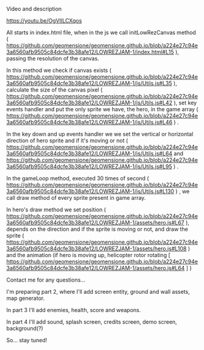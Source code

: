 Video and description

https://youtu.be/OgVIILCXqos

All starts in index.html file, when in the js we call initLowRezCanvas method ( https://github.com/geomensione/geomensione.github.io/blob/a224e27c94e3a6560afb9505c84dcfe3b38afe12/LOWREZJAM-1/index.html#L15 ), passing the resolution of the canvas.

In this method we check if canvas exists ( https://github.com/geomensione/geomensione.github.io/blob/a224e27c94e3a6560afb9505c84dcfe3b38afe12/LOWREZJAM-1/js/Utils.js#L35 ), calculate the size of the canvas pixel ( https://github.com/geomensione/geomensione.github.io/blob/a224e27c94e3a6560afb9505c84dcfe3b38afe12/LOWREZJAM-1/js/Utils.js#L42 ), set key events handler and put the only sprite we have, the hero, in the game array ( https://github.com/geomensione/geomensione.github.io/blob/a224e27c94e3a6560afb9505c84dcfe3b38afe12/LOWREZJAM-1/js/Utils.js#L46 ) .

In the key down and up events handler we we set the vertical or horizontal direction of hero sprite and if it's moving or not ( https://github.com/geomensione/geomensione.github.io/blob/a224e27c94e3a6560afb9505c84dcfe3b38afe12/LOWREZJAM-1/js/Utils.js#L64 and https://github.com/geomensione/geomensione.github.io/blob/a224e27c94e3a6560afb9505c84dcfe3b38afe12/LOWREZJAM-1/js/Utils.js#L95 ) .

In the gameLoop method, executed 30 times of second ( https://github.com/geomensione/geomensione.github.io/blob/a224e27c94e3a6560afb9505c84dcfe3b38afe12/LOWREZJAM-1/js/Utils.js#L130 ) , we call draw method of every sprite present in game array.

In hero's draw method we set position ( https://github.com/geomensione/geomensione.github.io/blob/a224e27c94e3a6560afb9505c84dcfe3b38afe12/LOWREZJAM-1/assets/hero.js#L67 ), depends on the direction and if the sprite is moving or not, and draw the sprite ( https://github.com/geomensione/geomensione.github.io/blob/a224e27c94e3a6560afb9505c84dcfe3b38afe12/LOWREZJAM-1/assets/hero.js#L108 )  and the animation (if hero is moving up, helicopter rotor rotating [ https://github.com/geomensione/geomensione.github.io/blob/a224e27c94e3a6560afb9505c84dcfe3b38afe12/LOWREZJAM-1/assets/hero.js#L64 ] )

Contact me for any questions...

I'm preparing part 2, where I'll add screen entity, ground and wall assets, map generator.

In part 3 I'll add enemies, health, score and weapons.

In part 4 I'll add sound, splash screen, credits screen, demo screen, background(?)

So... stay tuned!


